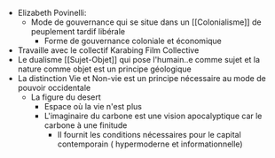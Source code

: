 - Elizabeth Povinelli:
	- Mode de gouvernance qui se situe dans un [[Colonialisme]] de peuplement tardif libérale
		- Forme de gouvernance coloniale et économique
- Travaille avec le collectif Karabing Film Collective
- Le dualisme [[Sujet-Objet]] qui pose l'humain..e comme sujet et la nature comme objet est un principe géologique
- La distinction Vie et Non-vie est un principe nécessaire au mode de pouvoir occidentale
	- La figure du desert
		- Espace où la vie n'est plus
		- L'imaginaire du carbone est une vision apocalyptique car le carbone à une finitude
			- Il fournit les conditions nécessaires pour le capital contemporain ( hypermoderne et informationnelle)